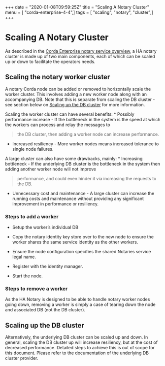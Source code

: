 +++
date = "2020-01-08T09:59:25Z"
title = "Scaling A Notary Cluster"
menu = [ "corda-enterprise-4-4",]
tags = [ "scaling", "notary", "cluster",]
+++


# Scaling A Notary Cluster

As described in the [Corda Enterprise notary service overview](ha-notary-service-overview.md), a HA notary cluster is made up of two main components, each of which can be scaled
            up or down to facilitate the operators needs.


## Scaling the notary worker cluster

A notary Corda node can be added or removed to horizontally scale the worker cluster. This involves adding a new worker node along with an
                accompanying DB. Note that this is separate from scaling the DB cluster - see section below on [Scaling up the DB cluster](#scaling-up-the-db-cluster) for more
                information.

Scaling the worker cluster can have several benefits:
                * Possibly performance increase - If the bottleneck in the system is the speed at which the workers can process and relay the messages to

> 
> the DB cluster, then adding a worker node can increase performance.


* Increased resiliency - More worker nodes means increased tolerance to single node failures.


A large cluster can also have some drawbacks, mainly:
                * Increasing bottleneck - If the underlying DB cluster is the bottleneck in the system then adding another worker node will not improve

> 
> performance, and could even hinder it via increasing the requests to the DB.


* Unnecessary cost and maintenance - A large cluster can increase the running costs and maintenance without providing any significant
                        improvement in performance or resiliency.



### Steps to add a worker


* Setup the worker’s individual DB


* Copy the notary identity key store over to the new node to ensure the worker shares the same service identity as the other workers.


* Ensure the node configuration specifies the shared Notaries service legal name.


* Register with the identity manager.


* Start the node.



### Steps to remove a worker

As the HA Notary is designed to be able to handle notary worker nodes going down, removing a worker is simply a case of tearing down the
                    node and associated DB (not the DB cluster).


## Scaling up the DB cluster

Alternatively, the underlying DB cluster can be scaled up and down. In general, scaling the DB cluster up will increase resiliency, but at
                the cost of decreased performance. Detailed steps to achieve this is out of scope for this document. Please refer to the documentation of
                the underlying DB cluster provider.


